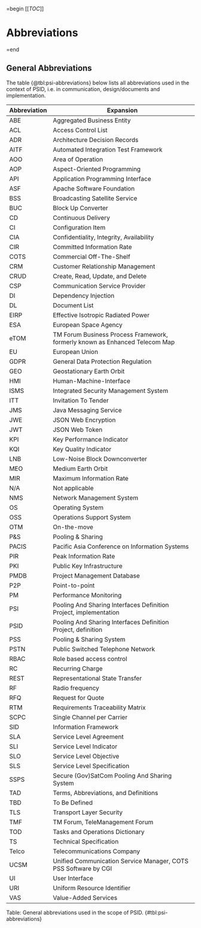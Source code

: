 =begin
[[_TOC_]]

# Abbreviations

=end

## General Abbreviations

The table {@tbl:psi-abbreviations} below lists all abbreviations used in the context of PSID, i.e. in communication, design/documents and implementation.

| Abbreviation | Expansion                                              |
| ------------ | ------------------------------------------------------ |
| ABE          | Aggregated Business Entity                             |
| ACL          | Access Control List                                    |
| ADR          | Architecture Decision Records                          |
| AITF         | Automated Integration Test Framework                   |
| AOO          | Area of Operation                                      |
| AOP          | Aspect-Oriented Programming                            |
| API          | Application Programming Interface                      |
| ASF          | Apache Software Foundation                             |
| BSS          | Broadcasting Satellite Service                         |
| BUC          | Block Up Converter                                     |
| CD           | Continuous Delivery                                    |
| CI           | Configuration Item                                     |
| CIA          | Confidentiality, Integrity, Availability               |
| CIR          | Committed Information Rate                             |
| COTS         | Commercial Off-The-Shelf                               |
| CRM          | Customer Relationship Management                       |
| CRUD         | Create, Read, Update, and Delete                              |
| CSP          | Communication Service Provider                         |
| DI           | Dependency Injection                                   |
| DL           | Document List                                          |
| EIRP         | Effective Isotropic Radiated Power                     |
| ESA          | European Space Agency                                  |
| eTOM         | TM Forum Business Process Framework, formerly known as Enhanced Telecom Map                                   |
| EU           | European Union                                         |
| GDPR         | General Data Protection Regulation                     |
| GEO          | Geostationary Earth Orbit                              |
| HMI          | Human-Machine-Interface                                |
| ISMS         | Integrated Security Management System                  |
| ITT          | Invitation To Tender                                   |
| JMS          | Java Messaging Service                                 |
| JWE          | JSON Web Encryption                                    |
| JWT          | JSON Web Token                                         |
| KPI          | Key Performance Indicator                              |
| KQI          | Key Quality Indicator                              |
| LNB          | Low-Noise Block Downconverter                          |
| MEO          | Medium Earth Orbit                                     |
| MIR          | Maximum Information Rate                               |
| N/A          | Not applicable                                         |
| NMS          | Network Management System                              |
| OS           | Operating System                                       |
| OSS          | Operations Support System                              |
| OTM          | On-the-move                                            |
| P&S          | Pooling & Sharing                                      |
| PACIS        | Pacific Asia Conference on Information Systems         |
| PIR          | Peak Information Rate                                  |
| PKI          | Public Key Infrastructure                              |
| PMDB         | Project Management Database                            |
| P2P          | Point-to-point                                         |
| PM           | Performance Monitoring                                 |
| PSI          | Pooling And Sharing Interfaces Definition Project, implementation      |
| PSID         | Pooling And Sharing Interfaces Definition Project, definition      |
| PSS          | Pooling & Sharing System                               |
| PSTN         | Public Switched Telephone Network                      |
| RBAC         | Role based access control                              |
| RC           | Recurring Charge                                       |
| REST         | Representational State Transfer                        |
| RF           | Radio frequency                                        |
| RFQ          | Request for Quote                                      |
| RTM          | Requirements Traceability Matrix                       |
| SCPC         | Single Channel per Carrier                             |
| SID          | Information Framework                                  |
| SLA          | Service Level Agreement                                |
| SLI          | Service Level Indicator                            |
| SLO          | Service Level Objective                            |
| SLS          | Service Level Specification                            |
| SSPS         | Secure (Gov)SatCom Pooling And Sharing System               |
| TAD          | Terms, Abbreviations, and Definitions                  |
| TBD          | To Be Defined                                          |
| TLS          | Transport Layer Security                               |
| TMF          | TM Forum, TeleManagement Forum                        |
| TOD          | Tasks and Operations Dictionary                        |
| TS           | Technical Specification                                |
| Telco        | Telecommunications Company                             |
| UCSM         | Unified Communication Service Manager, COTS PSS Software by CGI     |
| UI           | User Interface                                         |
| URI          | Uniform Resource Identifier                            |
| VAS          | Value-Added Services                                   |

Table: General abbreviations used in the scope of PSID. {#tbl:psi-abbreviations}
